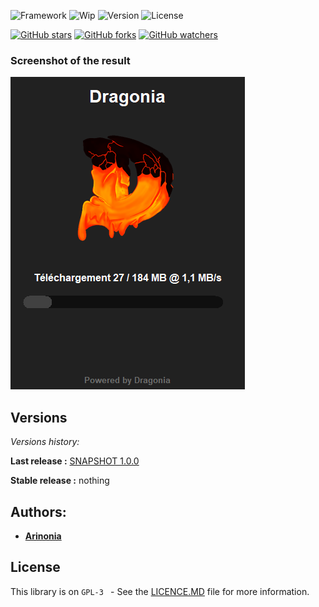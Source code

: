 ![Framework](https://img.shields.io/badge/Using-Swing-blue.svg?style=for-the-badge)
![Wip](https://img.shields.io/badge/WIP-Yes-cyan.svg?style=for-the-badge)
![Version](https://img.shields.io/badge/Version-Snapshot_1.0.0-green.svg?style=for-the-badge)
![License](https://img.shields.io/badge/License-GPL--3.0-orange.svg?style=for-the-badge)

[![GitHub stars](https://img.shields.io/github/stars/Arinonia/ABootstrap.svg?style=social&label=Star&maxAge=2592000)](https://GitHub.com/Naereen/StrapDown.js/stargazers/)
[![GitHub forks](https://img.shields.io/github/forks/Arinonia/ABootstrap.svg?style=social&label=Fork&maxAge=2592000)](https://GitHub.com/Naereen/StrapDown.js/network/)
[![GitHub watchers](https://img.shields.io/github/watchers/Arinonia/ABootstrap.svg?style=social&label=Watch&maxAge=2592000)](https://GitHub.com/Naereen/StrapDown.js/watchers/)
### Screenshot of the result


![Result](screenshots/img.png?raw=true "Result")

## Versions

_Versions history:_

**Last release :** [SNAPSHOT 1.0.0](#)

**Stable release :** nothing

## Authors:

* [**Arinonia**](https://github.com/Arinonia)

## License

This library is on ``GPL-3 `` - See the [LICENCE.MD](LICENSE.MD) file for more information.